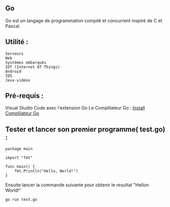 ## Go


Go est un langage de programmation compilé et concurrent inspiré de C et Pascal.

## Utilité :

    Serveurs
    Web
    Systèmes embarqués
    IOT (Internet Of Things)
    Android
    IOS
    Jeux-vidéos

## Pré-requis :


  Visual Studio Code avec l'extension Go
  Le Complilateur Go :   [Install Complilateur Go](https://golang.org/dl/)

## Tester et lancer son premier programme( test.go) :

    package main

    import "fmt"

    func main() {
        fmt.Println("Hello, World!")
    }

Ensuite lancer la commande suivante pour obtenir le resultat "Hellon World!"


    go run test.go

